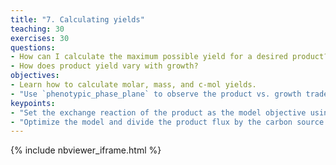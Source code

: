```yaml
---
title: "7. Calculating yields"
teaching: 30
exercises: 30
questions:
- How can I calculate the maximum possible yield for a desired product?
- How does product yield vary with growth?
objectives:
- Learn how to calculate molar, mass, and c-mol yields.
- "Use `phenotypic_phase_plane` to observe the product vs. growth tradeoff."
keypoints:
- "Set the exchange reaction of the product as the model objective using `model.objective`."
- "Optimize the model and divide the product flux by the carbon source uptake flux to determine the molar yield."
---
```


{% include nbviewer_iframe.html %}
